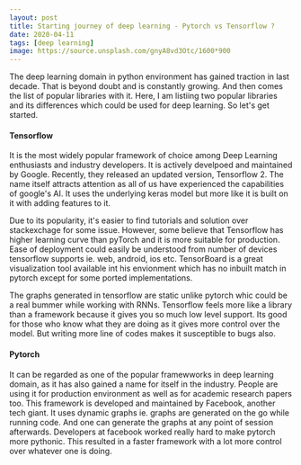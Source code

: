 ```yaml
---
layout: post
title: Starting journey of deep learning - Pytorch vs Tensorflow ?
date: 2020-04-11
tags: [deep learning]
image: https://source.unsplash.com/gnyA8vd3Otc/1600*900
---
```


The deep learning domain in python environment has gained traction in last decade. That is beyond doubt and is constantly growing. And then comes
the list of popular libraries with it. Here, I am listiing two popular libraries and its differences which could be used for deep learning.
So let's get started.

#### Tensorflow
It is the most widely popular framework of choice among Deep Learning enthusiasts and industry developers. It is actively develpoed and maintained by
Google. Recently, they released an updated version, Tensorflow 2. The name itself attracts attention as all of us have experienced the capabilities of google's AI. It uses the underlying keras model
but more like it is built on it with adding features to it. 

Due to its popularity, it's easier to find tutorials and solution over stackexchage for some issue. However,
some believe that Tensorflow has higher learning curve than pyTorch and it is more suitable for production. Ease of deployment could easily
be understood from number of devices tensorflow supports ie. web, android, ios etc. TensorBoard is a great visualization tool available
int his envionment which has no inbuilt match in pytorch except for some ported implementations.

The graphs generated in tensorflow are static unlike pytorch whic could be a real bummer while working with RNNs. Tensorflow feels more like
a library than a framework because it gives you so much low level support. Its good for those who know what they are doing as it gives more 
control over the model. But writing more line of codes makes it susceptible to bugs also.

#### Pytorch
It can be regarded as one of the popular framewworks in deep learning domain, as it has also gained a name for itself in the industry. People
are using it for production environment as well as for academic research papers too. This framework is developed and  maintained by Facebook, another
tech giant.
It uses dynamic graphs ie. graphs are generated on the go while running code. And one can generate the graphs at any point of session afterwards.
Developers at facebook worked really hard to make pytorch more pythonic. This resulted in a faster framework with a lot more control over whatever 
one is doing.
